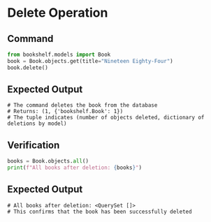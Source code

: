 # Delete Operation

## Command
```python
from bookshelf.models import Book
book = Book.objects.get(title="Nineteen Eighty-Four")
book.delete()
```

## Expected Output
```
# The command deletes the book from the database
# Returns: (1, {'bookshelf.Book': 1})
# The tuple indicates (number of objects deleted, dictionary of deletions by model)
```

## Verification
```python
books = Book.objects.all()
print(f"All books after deletion: {books}")
```

## Expected Output
```
# All books after deletion: <QuerySet []>
# This confirms that the book has been successfully deleted
```
